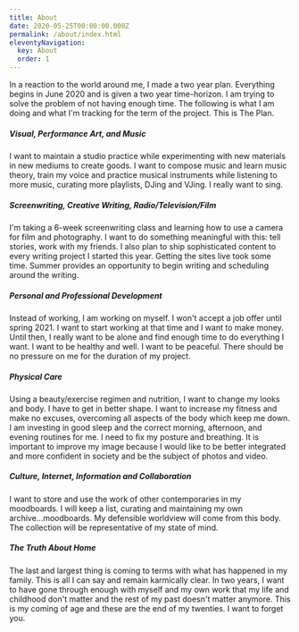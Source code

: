```yaml
---
title: About
date: 2020-05-25T00:00:00.000Z
permalink: /about/index.html
eleventyNavigation:
  key: About
  order: 1
---
```


In a reaction to the world around me, I made a two year plan. Everything begins in June 2020 and is given a two year time-horizon. I am trying to solve the problem of not having enough time. The following is what I am doing and what I'm tracking for the term of the project. This is The Plan.

##### Visual, Performance Art, and Music

I want to maintain a studio practice while experimenting with new materials in new mediums to create goods. I want to compose music and learn music theory, train my voice and practice musical instruments while listening to more music, curating more playlists, DJing and VJing. I really want to sing.

##### Screenwriting, Creative Writing, Radio/Television/Film

I'm taking a 6-week screenwriting class and learning how to use a camera for film and photography. I want to do something meaningful with this: tell stories, work with my friends. I also plan to ship sophisticated content to every writing project I started this year. Getting the sites live took some time. Summer provides an opportunity to begin writing and scheduling around the writing.

##### Personal and Professional Development

Instead of working, I am working on myself. I won't accept a job offer until spring 2021. I want to start working at that time and I want to make money. Until then, I really want to be alone and find enough time to do everything I want. I want to be healthy and well. I want to be peaceful. There should be no pressure on me for the duration of my project.

##### Physical Care

Using a beauty/exercise regimen and nutrition, I want to change my looks and body. I have to get in better shape. I want to increase my fitness and make no excuses, overcoming all aspects of the body which keep me down. I am investing in good sleep and the correct morning, afternoon, and evening routines for me. I need to fix my posture and breathing. It is important to improve my image because I would like to be better integrated and more confident in society and be the subject of photos and video.

##### Culture, Internet, Information and Collaboration

I want to store and use the work of other contemporaries in my moodboards. I will keep a list, curating and maintaining my own archive...moodboards. My defensible worldview will come from this body. The collection will be representative of my state of mind.

##### The Truth About Home

The last and largest thing is coming to terms with what has happened in my family. This is all I can say and remain karmically clear. In two years, I want to have gone through enough with myself and my own work that my life and childhood don't matter and the rest of my past doesn't matter anymore. This is my coming of age and these are the end of my twenties. I want to forget you.
